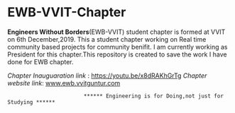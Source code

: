 # EWB-VVIT-Chapter
**Engineers Without Borders**(EWB-VVIT) student chapter is formed at VVIT on 6th December,2019. 
This a student chapter working on Real time community based projects for community benifit. 
I am currently working as President for this chapter.This repository  is created to save the work I have done for EWB chapter. 

*Chapter Inauguaration link* : https://youtu.be/x8dRAKhGrTg
*Chapter website link*: www.ewb.vvitguntur.com

                            ****** Engineering is for Doing,not just for Studying ******
